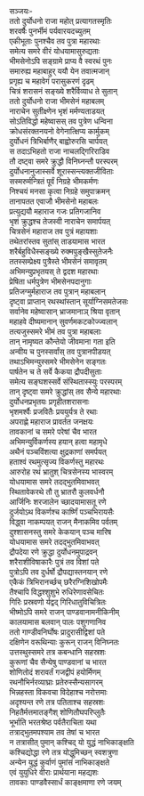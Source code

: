 सञ्जयः-  
ततो दुर्योधनो राजा महोत् प्रत्यागतस्मृतिः  
शरवर्षैः पुनर्भीमं पर्यवारयदच्युतम्  
एकीभूताः पुनश्चैव तव पुत्रा महारथाः  
समेत्य समरे वीरं योधयामासुरुद्यताः  
भीमसेनोऽपि सङ्ग्रामे प्राप्य वै स्वरथं पुनः  
समारुह्य महाबाहुर् ययौ येन तवात्मजान्  
प्रगृह्य च महावेगं परासुकरणं दृढम्  
चित्रं शरासनं सङ्ख्ये शरैर्विव्याध ते सुतान्  
ततो दुर्योधनो राजा भीमसेनं महाबलम्  
नाराचेन सुतीक्ष्णेन भृशं मर्मण्यताडयत्  
सोऽतिविद्धो महेष्वासस् तव पुत्रेण धन्विना  
क्रोधसंरक्तनयनो वेगेनात्क्षिप्य कार्मुकम्  
दुर्योधनं त्रिभिर्बाणैर् बाह्वोरुरसि चार्पयत्  
स तदाऽभिहतो राजा नाचलद्गिरिराडिव  
तौ दष्ट्वा समरे क्रुद्धौ विनिघ्नन्तौ परस्परम्  
दुर्योधनानुजास्सर्वे शूरास्सन्त्यक्तजीविताः  
सस्मरुर्मन्त्रितं पूर्वं निग्रहे भीमकर्मणः  
निश्चयं मनसा कृत्वा निग्रहे समुपाक्रमन्  
तानापतत एवाजौ भीमसेनो महाबलः  
प्रत्युद्ययौ महाराज गजः प्रतिगजानिव  
भृशं क्रुद्धश्च तेजस्वी नाराचेन समार्पयत्  
चित्रसेनं महाराज तव पुत्रं महायशाः  
तथेतरांस्तव सुतांस् ताडयामास भारत  
शरैर्बहुविधैस्सङ्ख्ये रुक्मपुङ्खैस्सुतेजनैः  
ततस्सम्प्रेक्ष्य पुत्रैस्ते भीमसेनं समावृतम्  
अभिमन्युप्रभृतयस् ते द्वदश महारथाः  
प्रेषिता धर्मपुत्रेण भीमसेनपदानुगाः  
प्रतिजग्मुर्महाराज तव पुत्रान् महाबलान्  
दृष्ट्वा प्राप्तान् रथस्थांस्तान् सूर्याग्निसमतेजसः  
सर्वानेव महेष्वासान् भ्राजमानाञ् श्रिया वृतान्  
महाहवे दीष्यमानान् सुवर्णमकटकोज्ज्वलान्  
तत्यजुस्समरे भीमं तव पुत्रा महाबलाः  
तान् नामृष्यत कौन्तेयो जीवमाना गता इति  
अन्वीय च पुनस्सर्वांस् तव पुत्रानपीडयत्  
तथाऽभिमन्युस्समरे भीमसेनेन सङ्गतः  
पार्षतेन च ते सर्वे कैकया द्रौपदीसुताः  
समेत्य सङ्घशस्सर्वे संस्थितास्स्युः परस्परम्  
तान् दृष्ट्वा समरे क्रुद्धांस् तव सैन्ये महारथाः  
दुर्योधनप्रभृतयः प्रगृहीतशरासनाः  
भृशमर्श्वैः प्रजवितैः प्रययुर्यत्र ते रथाः  
अपराह्णे महाराज प्रावर्तत जनक्षयः  
तावकानां च समरे परेषां चैव भारत  
अभिमन्युर्विकर्णस्य हयान् हत्वा महामृधे  
अथैनं पञ्चविंशत्या क्षुद्रकाणां समर्पयत्  
हताश्वं रथमुत्सृज्य विकर्णस्तु महारथः  
आरुरोह रथं भ्रातुश् चित्रसेनस्य भास्वरम्  
योधयामास समरे तदद्भुतमिवाभवत्  
स्थितावेकरथे तौ तु भ्रातरौ कुलवर्धनौ  
आर्जिनिः शरजालेन च्छादयामासतू रणे  
दुर्जयोऽथ विकर्णश्च कार्ष्णिं पञ्चभिरायसैः  
विद्ध्वा नाकम्पयत् राजन् मैनाकमिव पर्वतम्  
दुश्शासनस्तु समरे केकयान् पञ्च मारिष  
योधयामास समरे तदद्भुतमिवाभवत्  
द्रौपदेया रणे क्रुद्धा दुर्योधनमुपाद्रवन्  
शरैराशीविषाकारैः पुत्रं तव विशां पते  
पुत्रोऽपि तव दुर्धर्षो द्रौपद्यास्तनयान् रणे  
एकैकं त्रिभिरानर्च्छच् छरैरग्निशिखोपमैः  
तैश्चापि विद्धश्शुशुभे रुधिरेणावसेचितः  
गिरिः प्रस्रवणो र्यद्वद् गिरिधातुविचित्रितः  
भीष्मोऽपि समरे राजन् पाण्डवानामनीकिनीम्  
कालयामास बलवान् पालः पशुगणानिव  
ततो गाण्डीवनिर्घोषः प्रादुरासीद्विशां पते  
दक्षिणेन वरूथिन्याः कुरून् राजन् विनिघ्नतः  
उत्तस्थुस्समरे तत्र कबन्धानि सहस्रशः  
कुरूणां चैव सैन्येषु पाण्डवानां च भारत  
शोणितोदं शरावर्तं गजद्वीपं हयोर्मिणम्  
रथनौभिर्नरव्याघ्राः प्रतेरुस्सैन्यसागरम्  
भिन्नहस्ता विकवचा विदेहाश्च नरोत्तमाः  
अदृश्यन्त रणे तत्र पतिताश्च सहस्रशः  
निहतैर्मत्तमातङ्गैश् शोणितौघपरिप्लुतैः  
भूर्भाति भरतश्रेष्ठ पर्वतैराचिता यथा  
तत्राद्भुतमपश्याम तव तेषां च भारत  
न तत्रासीत् पुमान् कश्चिद् यो युद्धं नाभिकाङ्क्षति  
कश्चिद्योद्धा रणे तत्र योद्धुमिच्छन् स्वशत्रुणा  
अन्येन युद्धं कुर्वाणं पुमांसं नाभिकाङ्क्षते  
एवं युयुधिरे वीराः प्रार्थयाना महद्यशः  
तावकाः पाण्डवैस्सार्धं काङ्क्षमाणा रणे जयम्  
